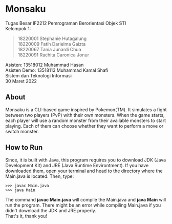# Monsaku
Tugas Besar IF2212 Pemrograman Berorientasi Objek STI <br>
Kelompok 1:
> 18220001 Stephanie Hutagalung <br>
> 18220009 Fatih Darielma Gaizta <br>
> 18220067 Tania Junardi Chua <br>
> 18220091 Rachita Caronica Jonur <br>

Asisten: 13518012 Muhammad Hasan <br>
Asisten Demo: 13518113 Muhammad Kamal Shafi <br>
Sistem dan Teknologi Informasi <br>
30 Maret 2022 <br>

## About
Monsaku is a CLI-based game inspired by Pokemon(TM). It simulates a fight between two players (PvP) with their own monsters. When the game starts, each player will use a random monster from their available monsters to start playing. Each of them can choose whether they want to perform a move or switch monster.

## How to Run
Since, it is built with Java, this program requires you to download JDK (Java Development Kit) and JRE (Java Runtime Environtment). If you have downloaded them, open your terminal and head to the directory where the Main.java is located. Then, type:
```
>>> javac Main.java
>>> java Main
```
The command **javac Main.java** will compile the Main.java and **java Main** will run the program. There might be an error while compiling Main.java if you didn't download the JDK and JRE properly. <br>
That's it, thank you!